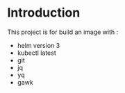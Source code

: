 # Introduction
This project is for build an image with :
- helm version 3
- kubectl latest
- git
- jq
- yq
- gawk


